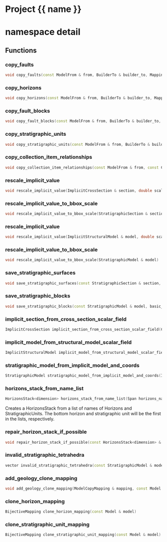 <script setup>
import {useRoute} from 'vitepress'
const {path} = useRoute()
const tokens = path.split('/')
const words = tokens[2].split('-');
for (let i = 0; i < words.length; i++) {
    words[i] = words[i].charAt(0).toUpperCase() + words[i].slice(1);
    words[i] = words[i].replace('geode', 'Geode')
}
const name = words.join('-');
</script>
# Project {{ name }}

# namespace detail



## Functions

### copy_faults

```cpp
void copy_faults(const ModelFrom & from, BuilderTo & builder_to, Mapping & mapping)
```


### copy_horizons

```cpp
void copy_horizons(const ModelFrom & from, BuilderTo & builder_to, Mapping & mapping)
```


### copy_fault_blocks

```cpp
void copy_fault_blocks(const ModelFrom & from, BuilderTo & builder_to, Mapping & mapping)
```


### copy_stratigraphic_units

```cpp
void copy_stratigraphic_units(const ModelFrom & from, BuilderTo & builder_to, Mapping & mapping)
```


### copy_collection_item_relationships

```cpp
void copy_collection_item_relationships(const ModelFrom & from, const CollectionRangeFrom & collection_range_from, const Mapping & collection_mapping, const Mapping & item_mapping, BuilderTo & builder_to)
```


### rescale_implicit_value

```cpp
void rescale_implicit_value(ImplicitCrossSection & section, double scaling_factor)
```


### rescale_implicit_value_to_bbox_scale

```cpp
void rescale_implicit_value_to_bbox_scale(StratigraphicSection & section)
```


### rescale_implicit_value

```cpp
void rescale_implicit_value(ImplicitStructuralModel & model, double scaling_factor)
```


### rescale_implicit_value_to_bbox_scale

```cpp
void rescale_implicit_value_to_bbox_scale(StratigraphicModel & model)
```


### save_stratigraphic_surfaces

```cpp
void save_stratigraphic_surfaces(const StratigraphicSection & section, basic_string_view prefix)
```


### save_stratigraphic_blocks

```cpp
void save_stratigraphic_blocks(const StratigraphicModel & model, basic_string_view prefix)
```


### implicit_section_from_cross_section_scalar_field

```cpp
ImplicitCrossSection implicit_section_from_cross_section_scalar_field(CrossSection && section, basic_string_view scalar_attribute_name)
```


### implicit_model_from_structural_model_scalar_field

```cpp
ImplicitStructuralModel implicit_model_from_structural_model_scalar_field(StructuralModel && model, basic_string_view scalar_attribute_name)
```


### stratigraphic_model_from_implicit_model_and_coords

```cpp
StratigraphicModel stratigraphic_model_from_implicit_model_and_coords(ImplicitStructuralModel && implicit_model, local_index_t implicit_axis)
```


### horizons_stack_from_name_list

```cpp
HorizonsStack<dimension> horizons_stack_from_name_list(Span horizons_names, Span units_names)
```


 Creates a HorizonsStack from a list of names of Horizons and StratigraphicUnits. The bottom horizon and stratigraphic unit will be the first in the lists, respectively.

### repair_horizon_stack_if_possible

```cpp
void repair_horizon_stack_if_possible(const HorizonsStack<dimension> & horizon_stack, HorizonsStackBuilder<dimension> & builder)
```


### invalid_stratigraphic_tetrahedra

```cpp
vector invalid_stratigraphic_tetrahedra(const StratigraphicModel & model)
```


### add_geology_clone_mapping

```cpp
void add_geology_clone_mapping(ModelCopyMapping & mapping, const Model & model)
```


### clone_horizon_mapping

```cpp
BijectiveMapping clone_horizon_mapping(const Model & model)
```


### clone_stratigraphic_unit_mapping

```cpp
BijectiveMapping clone_stratigraphic_unit_mapping(const Model & model)
```




